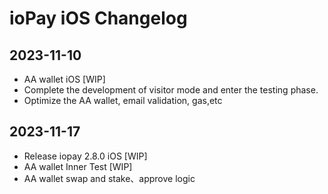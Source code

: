 # ioPay iOS Changelog

## 2023-11-10

- AA wallet iOS [WIP]
- Complete the development of visitor mode and enter the testing phase.
- Optimize the AA wallet, email validation, gas,etc

## 2023-11-17
- Release iopay 2.8.0 iOS [WIP]
- AA wallet Inner Test [WIP]
- AA wallet swap and stake、approve logic
  
